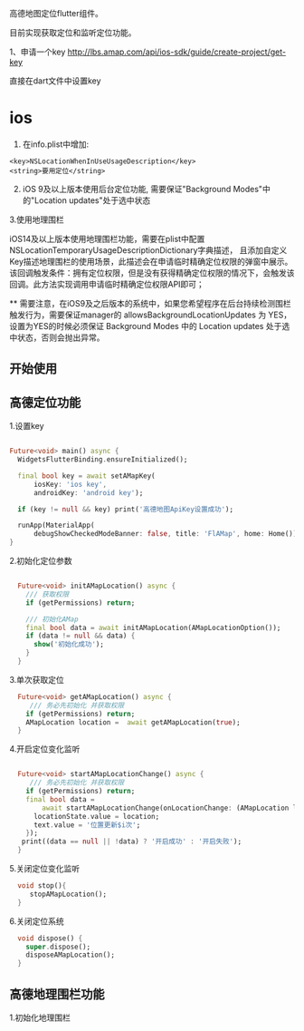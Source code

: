 高德地图定位flutter组件。

目前实现获取定位和监听定位功能。

1、申请一个key
http://lbs.amap.com/api/ios-sdk/guide/create-project/get-key

直接在dart文件中设置key

# ios

1. 在info.plist中增加:
```
<key>NSLocationWhenInUseUsageDescription</key>
<string>要用定位</string>
```
2. iOS 9及以上版本使用后台定位功能, 需要保证"Background Modes"中的"Location updates"处于选中状态

3.使用地理围栏

iOS14及以上版本使用地理围栏功能，需要在plist中配置NSLocationTemporaryUsageDescriptionDictionary字典描述，
且添加自定义Key描述地理围栏的使用场景，此描述会在申请临时精确定位权限的弹窗中展示。
该回调触发条件：拥有定位权限，但是没有获得精确定位权限的情况下，会触发该回调。此方法实现调用申请临时精确定位权限API即可；

** 需要注意，在iOS9及之后版本的系统中，如果您希望程序在后台持续检测围栏触发行为，需要保证manager的 allowsBackgroundLocationUpdates 为 YES，
设置为YES的时候必须保证 Background Modes 中的 Location updates 处于选中状态，否则会抛出异常。

## 开始使用
## 高德定位功能
1.设置key
```dart

Future<void> main() async {
  WidgetsFlutterBinding.ensureInitialized();

  final bool key = await setAMapKey(
      iosKey: 'ios key',
      androidKey: 'android key');

  if (key != null && key) print('高德地图ApiKey设置成功');

  runApp(MaterialApp(
      debugShowCheckedModeBanner: false, title: 'FlAMap', home: Home()));
}

```

2.初始化定位参数
```dart

  Future<void> initAMapLocation() async {
    /// 获取权限
    if (getPermissions) return;

    /// 初始化AMap
    final bool data = await initAMapLocation(AMapLocationOption());
    if (data != null && data) {
      show('初始化成功');
    }
  }

```

3.单次获取定位
```dart
  Future<void> getAMapLocation() async {
     /// 务必先初始化 并获取权限
    if (getPermissions) return;
    AMapLocation location =  await getAMapLocation(true);
  }

```

4.开启定位变化监听
```dart

  Future<void> startAMapLocationChange() async {
     /// 务必先初始化 并获取权限
    if (getPermissions) return;
    final bool data =
        await startAMapLocationChange(onLocationChange: (AMapLocation location) {
      locationState.value = location;
      text.value = '位置更新$i次';
    });
   print((data == null || !data) ? '开启成功' : '开启失败');
  }

```
5.关闭定位变化监听
```dart
  void stop(){
     stopAMapLocation();
  }
```

6.关闭定位系统

```dart
  void dispose() {
    super.dispose();
    disposeAMapLocation();
  }
```

## 高德地理围栏功能

1.初始化地理围栏
